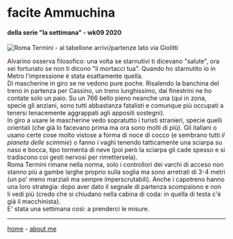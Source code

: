 # facite Ammuchina 
#### della serie "la settimana" - wk09 2020  

![](https://drive.google.com/uc?id=14jPV9KmSwVnFTcESYbIXY9WO8wvgZ-TB "Roma Termini - al tabellone arrivi/partenze lato via Giolitti")    

Alvarino osserva filosofico: una volta se starnutivi ti dicevano "salute", ora sei fortunato se non ti dicono "li mortacci tua". Quando ho starnutito io in Metro l'impressione è stata esattamente quella.   
Di mascherine in giro se ne vedono pure poche. Risalendo la banchina del treno in partenza per Cassino, un treno lunghissimo, dai finestrini ne ho contate solo un paio. Su un 766 bello pieno neanche una (qui in zona, specie gli anziani, sono tutti abbastanza fatalisti e comunque più occupati a tenersi tenacemente aggrappati agli appositi sostegni).  
In giro a usare le mascherine vedo sopratutto i turisti stranieri, specie quelli orientali (che già lo facevano prima ma ora sono molti di più). Gli italiani o usano certe cose molto vistose a forma di noce di cocco (e sembrano tutti *il pianeta delle scimmie*) o fanno i vaghi tenendo tatticamente una sciarpa su naso e bocca, tipo tormenta di neve (poi però la sciarpa gli cade spesso e si tradiscono coi gesti nervosi per rimettersela).   
Roma Termini rimane nella norma, solo i controllori dei varchi di acceso non stanno più a gambe larghe proprio sulla soglia ma sono arretrati di 3-4 metri (un po' meno marziali ma sempre imperscrutabili). Anche i capotreno hanno una loro strategia: dopo aver dato il segnale di partenza scompaiono e non li vedi più (credo che si chiudano nella cabina di coda: in quella di testa c'è già il macchinista).    
E' stata una settimana così: a prenderci le misure.  

---  
[home](/index.md) - [about me](/aboutme.md)  
